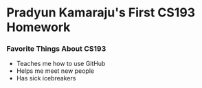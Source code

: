 # Pradyun Kamaraju's First CS193 Homework

### Favorite Things About CS193
- Teaches me how to use GitHub
- Helps me meet new people
- Has sick icebreakers
